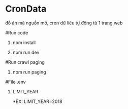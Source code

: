# CronData
đồ án mã nguồn mở, cron dữ liêu tự động từ 1 trang web



#Run code

1. npm install

2. npm run dev

#Run crawl paging

1. npm run paging

#File .env

1. LIMIT_YEAR

    *EX: LIMIT_YEAR=2018